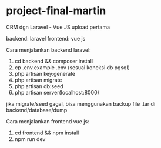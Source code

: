 # project-final-martin
CRM dgn Laravel - Vue JS
upload pertama

backend: laravel
frontend: vue js

Cara menjalankan backend laravel:
1. cd backend && composer install
2. cp .env.example .env (sesuai koneksi db pgsql)
3. php artisan key:generate
4. php artisan migrate
5. php artisan db:seed
6. php artisan server(localhost:8000)

jika migrate/seed gagal, bisa menggunakan backup file .tar di backend/database/dump

Cara menjalankan frontend vue js:
1. cd frontend && npm install
2. npm run dev

